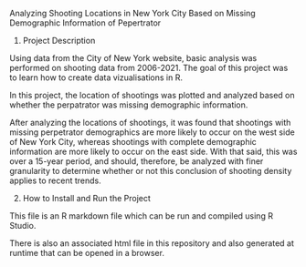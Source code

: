 Analyzing Shooting Locations in New York City Based on Missing Demographic Information of Pepertrator 

1. Project Description 

Using data from the City of New York website, basic analysis was performed on shooting data from 2006-2021. The goal of this project was to learn how to create data
vizualisations in R. 

In this project, the location of shootings was plotted and analyzed based on whether the perpatrator was missing demographic information. 

After analyzing the locations of shootings, it was found that shootings with missing perpetrator demographics are more likely to occur on the west side of New York City,
whereas shootings with complete demographic information are more likely to occur on the east side. With that said, this was over a 15-year period, and should, therefore,
be analyzed with finer granularity to determine whether or not this conclusion of shooting density applies to recent trends. 

2. How to Install and Run the Project 

This file is an R markdown file which can be run and compiled using R Studio. 
  
There is also an associated html file in this repository and also generated at runtime that can be opened in a browser. 
  
